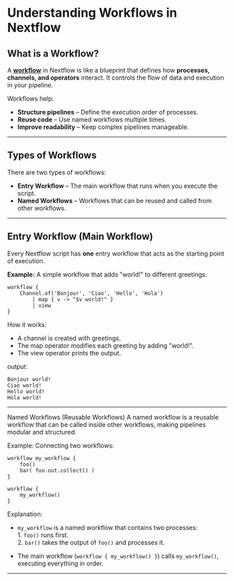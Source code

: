 # **Understanding Workflows in Nextflow**  

## **What is a Workflow?** 

A [**workflow**](https://www.nextflow.io/docs/latest/workflow.html#workflows) in Nextflow is like a blueprint that defines how **processes, channels, and operators** interact. It controls the flow of data and execution in your pipeline.

Workflows help:

- **Structure pipelines** – Define the execution order of processes.  
- **Reuse code** – Use named workflows multiple times.  
- **Improve readability** – Keep complex pipelines manageable.  

---

## **Types of Workflows**  
There are two types of workflows:  

- **Entry Workflow** – The main workflow that runs when you execute the script.  
- **Named Workflows** – Workflows that can be reused and called from other workflows.

---

## **Entry Workflow (Main Workflow)** 
Every Nextflow script has **one** entry workflow that acts as the starting point of execution.  

**Example:** A simple workflow that adds "world!" to different greetings.  

```nextflow
workflow {
    Channel.of('Bonjour', 'Ciao', 'Hello', 'Hola')
        | map { v -> "$v world!" }
        | view
}
```
 How it works:

- A channel is created with greetings.
- The map operator modifies each greeting by adding "world!".
- The view operator prints the output.

output:
```
Bonjour world!
Ciao world!
Hello world!
Hola world!
```
---

Named Workflows (Reusable Workflows)
A named workflow is a reusable workflow that can be called inside other workflows, making pipelines modular and structured.

Example: Connecting two workflows:

```nextflow
workflow my_workflow {
    foo()
    bar( foo.out.collect() )
}

workflow {
    my_workflow()
}
```

Explanation:

- `my_workflow` is a named workflow that contains two processes:  
        1. `foo()` runs first.  
        2. `bar()` takes the output of `foo()` and processes it.  

- The main workflow (`workflow { my_workflow() }`) calls `my_workflow()`, executing everything in order.  

---

